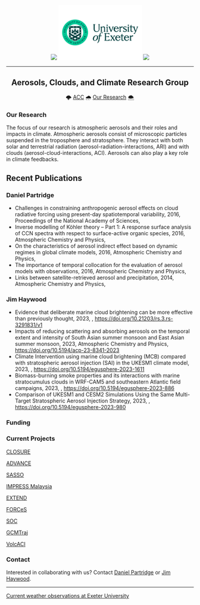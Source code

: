 <!-- ####################################################################### -->
<!-- ------------------------------- HEADING ------------------------------- -->
<!-- _______________________________________________________________________ -->

<div id="header" align="center">
  <img src="https://media.giphy.com/media/fxa8UyRChmyT2wi5KA/giphy.gif" width="150"/>
  <img src="https://github.com/UoE-ACC/.github/blob/main/sources/img/Uni_Landscape_Pos_Lrg.png" width="225"/>
  <img src="https://media.giphy.com/media/fxa8UyRChmyT2wi5KA/giphy.gif" width="150"/>

---
## Aerosols, Clouds, and Climate Research Group
:cloud_with_lightning: [ACC](https://mathematics.exeter.ac.uk/aerosol-clouds/)
:cloud_with_rain: [Our Research](https://mathematics.exeter.ac.uk/aerosol-clouds/research/)
:cloud_with_snow:

</div>

<!-- ####################################################################### -->
<!-- -------------------------------- BODY --------------------------------- -->
<!-- _______________________________________________________________________ -->

### Our Research
The focus of our research is atmospheric aerosols and their roles and impacts in climate. Atmospheric aerosols consist of microscopic particles suspended in the troposphere and stratosphere. They interact with both solar and terrestrial radiation (aerosol-radiation-interactions, ARI) and with clouds (aerosol-cloud-interactions, ACI). Aerosols can also play a key role in climate feedbacks.

## Recent Publications
### Daniel Partridge
<!-- DO NOT MODIFY THESE COMMENT STRINGS, USED AUTO REPLACE IN write_profiles.py -->
 - Challenges in constraining anthropogenic aerosol effects on cloud radiative forcing using present-day spatiotemporal variability, 2016, Proceedings of the National Academy of Sciences, 
 - Inverse modelling of Köhler theory – Part 1: A response surface analysis of CCN spectra with respect to surface-active organic species, 2016, Atmospheric Chemistry and Physics, 
 - On the characteristics of aerosol indirect effect based on dynamic regimes in global climate models, 2016, Atmospheric Chemistry and Physics, 
 - The importance of temporal collocation for the evaluation of aerosol models with observations, 2016, Atmospheric Chemistry and Physics, 
 - Links between satellite-retrieved aerosol and precipitation, 2014, Atmospheric Chemistry and Physics, 
<!-- DO NOT MODIFY THESE COMMENT STRINGS, USED AUTO REPLACE IN write_profiles.py -->

### Jim Haywood
<!-- DO NOT MODIFY THESE COMMENT STRINGS, USED AUTO REPLACE IN write_profiles.py -->
 - Evidence that deliberate marine cloud brightening can be more effective than previously thought, 2023, , https://doi.org/10.21203/rs.3.rs-3291831/v1
 - Impacts of reducing scattering and absorbing aerosols on the temporal extent and intensity of South Asian summer monsoon and East Asian summer monsoon, 2023, Atmospheric Chemistry and Physics, https://doi.org/10.5194/acp-23-8341-2023
 - Climate Intervention using marine cloud brightening (MCB) compared with stratospheric aerosol injection (SAI) in the UKESM1 climate model, 2023, , https://doi.org/10.5194/egusphere-2023-1611
 - Biomass-burning smoke properties and its interactions with marine stratocumulus clouds in WRF-CAM5 and southeastern Atlantic field campaigns, 2023, , https://doi.org/10.5194/egusphere-2023-886
 - Comparison of UKESM1 and CESM2 Simulations Using the Same Multi-Target Stratospheric Aerosol Injection Strategy, 2023, , https://doi.org/10.5194/egusphere-2023-980
<!-- DO NOT MODIFY THESE COMMENT STRINGS, USED AUTO REPLACE IN write_profiles.py -->


### Funding

### Current Projects


[CLOSURE](https://mathematics.exeter.ac.uk/aerosol-clouds/research/#closure)

[ADVANCE](https://mathematics.exeter.ac.uk/aerosol-clouds/research/#advance)

[SASSO](https://mathematics.exeter.ac.uk/aerosol-clouds/research/#sasso)

[IMPRESS Malaysia](https://mathematics.exeter.ac.uk/aerosol-clouds/research/#impress)

[EXTEND](https://mathematics.exeter.ac.uk/aerosol-clouds/research/#extend)

[FORCeS](https://mathematics.exeter.ac.uk/aerosol-clouds/research/#forces)

[SOC](https://mathematics.exeter.ac.uk/aerosol-clouds/research/#soc)

[GCMTraj](https://mathematics.exeter.ac.uk/aerosol-clouds/research/#gcmtraj)

[VolcACI](https://mathematics.exeter.ac.uk/aerosol-clouds/research/#volcaci)

### Contact
Interested in collaborating with us? Contact [Daniel Partridge](https://mathematics.exeter.ac.uk/staff/dp410) or [Jim Haywood](https://mathematics.exeter.ac.uk/staff/jmh232).

---

[Current weather observations at Exeter University](https://empslocal.ex.ac.uk/uoeweather/graphs/)